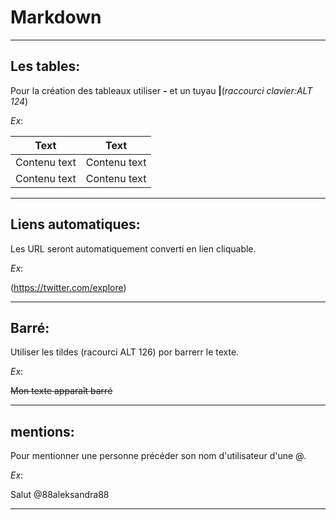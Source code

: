 # Markdown

---------------------------------------------------------------------------
## Les tables: 

Pour la création des tableaux utiliser **-** et un tuyau **|**(*raccourci clavier:ALT 124*)

*Ex*:

Text            |    Text
----------------|---------------
Contenu text    |Contenu text
Contenu text    |Contenu text

---------------------------------------------------------------------------


## Liens automatiques:

Les URL seront automatiquement converti en lien cliquable.

*Ex*:

(https://twitter.com/explore)

---------------------------------------------------------------------------

## Barré:

Utiliser les tildes (racourci ALT 126) por barrerr le texte.

*Ex*:

~~Mon texte apparaît barré~~

---------------------------------------------------------------------------

## mentions:

Pour mentionner une personne précéder son nom d'utilisateur d'une @.

*Ex*:

Salut @88aleksandra88 

---------------------------------------------------------------------------

 











                                     


